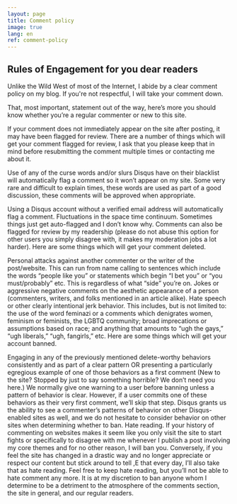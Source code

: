 ```yaml
---
layout: page
title: Comment policy
image: true
lang: en
ref: comment-policy
---
```


<h2 class="hover-underline-animation" id="books">Rules of Engagement for you dear readers</h2>

Unlike the Wild West of most of the Internet, I abide by a clear comment policy on my blog. If you're not respectful, I will take your comment down.

That, most important, statement out of the way, here’s more you should know whether you’re a regular commenter or new to this site.

If your comment does not immediately appear on the site after posting, it may have been flagged for review. There are a number of things which will get your comment flagged for review, I ask that you please keep that in mind before resubmitting the comment multiple times or contacting me about it.

Use of any of the curse words and/or slurs Disqus have on their blacklist will automatically flag a comment so it won’t appear on my site. Some very rare and difficult to explain times, these words are used as part of a good discussion, these comments will be approved when appropriate.

Using a Disqus account without a verified email address will automatically flag a comment.
Fluctuations in the space time continuum. Sometimes things just get auto-flagged and I don’t know why.
Comments can also be flagged for review by my readership (please do not abuse this option for other users you simply disagree with, it makes my moderation jobs a lot harder).
Here are some things which will get your comment deleted.

Personal attacks against another commenter or the writer of the post/website. This can run from name calling to sentences which include the words “people like you” or statements which begin “I bet you” or “you must/probably” etc. This is regardless of what “side” you’re on.
Jokes or aggressive negative comments on the aesthetic appearance of a person (commenters, writers, and folks mentioned in an article alike).
Hate speech or other clearly intentional jerk behavior. This includes, but is not limited to: the use of the word feminazi or a comments which denigrates women, feminism or feminists, the LGBTQ community; broad imprecations or assumptions based on race; and anything that amounts to “ugh the gays,” “ugh liberals,” “ugh, fangirls,” etc.
Here are some things which will get your account banned.

Engaging in any of the previously mentioned delete-worthy behaviors consistently and as part of a clear pattern OR presenting a particularly egregious example of one of those behaviors as a first comment (New to the site? Stopped by just to say something horrible? We don’t need you here.) We normally give one warning to a user before banning unless a pattern of behavior is clear. However, if a user commits one of these behaviors as their very first comment, we’ll skip that step. Disqus grants us the ability to see a commenter’s patterns of behavior on other Disqus-enabled sites as well, and we do not hesitate to consider behavior on other sites when determining whether to ban.
Hate reading. If your history of commenting on websites makes it seem like you only visit the site to start fights or specifically to disagree with me whenever I publish a post involving my core themes and for no other reason, I will ban you. Conversely, if you feel the site has changed in a drastic way and no longer appreciate or respect our content but stick around to tell ,E that every day, I’ll also take that as hate reading. Feel free to keep hate reading, but you’ll not be able to hate comment any more.
It is at my discretion to ban anyone whom I determine to be a detriment to the atmosphere of the comments section, the site in general, and our regular readers.

